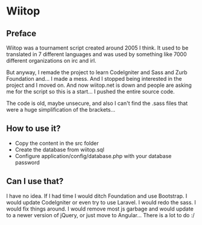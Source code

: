 Wiitop
======

## Preface

Wiitop was a tournament script created around 2005 I think. It used to be translated in 7 different languages and was used by something like 7000 different organizations on irc and irl.

But anyway, I remade the project to learn CodeIgniter and Sass and Zurb Foundation and... I made a mess. And I stopped being interested in the project and I moved on. And now wiitop.net is down and people are asking me for the script so this is a start... I pushed the entire source code.

The code is old, maybe unsecure, and also I can't find the .sass files that were a huge simplification of the brackets...

## How to use it?

* Copy the content in the src folder
* Create the database from wiitop.sql
* Configure application/config/database.php with your database password

## Can I use that?

I have no idea. If I had time I would ditch Foundation and use Bootstrap. I would update CodeIgniter or even try to use Laravel. I would redo the sass. I would fix things around. I would remove most js garbage and would update to a newer version of jQuery, or just move to Angular... There is a lot to do :/

